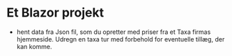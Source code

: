 # Et Blazor projekt
- hent data fra Json fil, som du opretter med priser fra et Taxa firmas hjemmeside. Udregn en taxa tur med forbehold for eventuelle tillæg, der kan komme.
